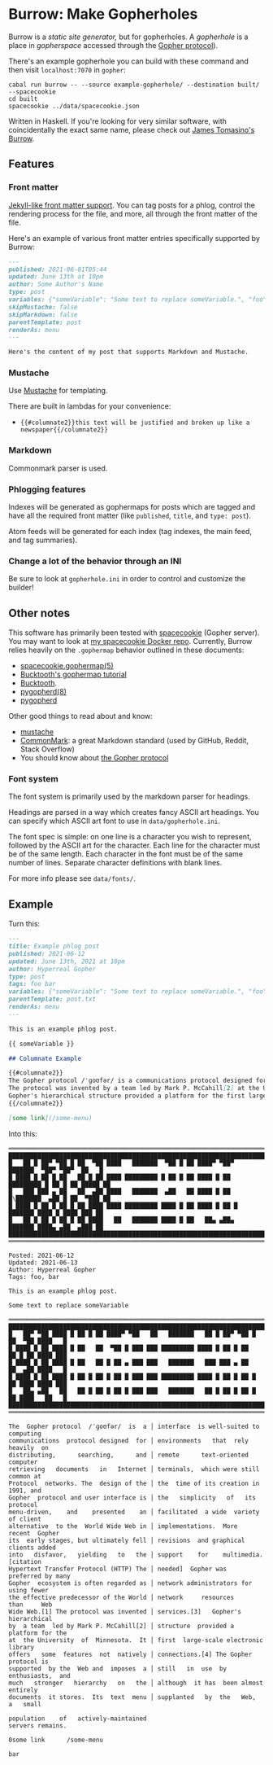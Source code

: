 # Burrow: Make Gopherholes

Burrow is a *static site generator,* but for gopherholes. A *gopherhole* is a place in *gopherspace* accessed through the [Gopher protocol](https://en.wikipedia.org/wiki/Gopher_%28protocol%29)).

There's an example gopherhole you can build with these command and then visit `localhost:7070` in `gopher`:

```
cabal run burrow -- --source example-gopherhole/ --destination built/ --spacecookie
cd built
spacecookie ../data/spacecookie.json
```

Written in Haskell. If you're looking for very similar software, with coincidentally the exact same name, please check out [James Tomasino's Burrow](https://github.com/jamestomasino/burrow).

## Features

### Front matter

[Jekyll-like front matter support](https://jekyllrb.com/docs/front-matter/). You can tag posts for a phlog, control the rendering process for the file, and more, all through the front matter of the file.

Here's an example of various front matter entries specifically supported by Burrow:

```markdown
---
published: 2021-06-01T05:44
updated: June 13th at 10pm
author: Some Author's Name
type: post
variables: {"someVariable": "Some text to replace someVariable.", "foo": "bar"}
skipMustache: false
skipMarkdown: false
parentTemplate: post
renderAs: menu
---

Here's the content of my post that supports Markdown and Mustache.
```

### Mustache

Use [Mustache](https://mustache.github.io/) for templating.

There are built in lambdas for your convenience:

  * `{{#columnate2}}this text will be justified and broken up like a newspaper{{/columnate2}}`

### Markdown

Commonmark parser is used.

### Phlogging features

Indexes will be generated as gophermaps for posts which are tagged and have all
the required front matter (like `published`, `title`, and `type: post`).

Atom feeds will be generated for each index (tag indexes, the main feed, and
tag summaries).

### Change a lot of the behavior through an INI

Be sure to look at `gopherhole.ini` in order to control and customize the builder!

## Other notes

This software has primarily been tested with
[spacecookie](https://github.com/sternenseemann/spacecookie) (Gopher server).
You may want to look at [my spacecookie Docker
repo](https://github.com/hyperrealgopher/docker-spacecookie). Currently, Burrow relies heavily on the `.gophermap` behavior outlined in these documents:

* [spacecookie.gophermap(5)](https://sternenseemann.github.io/spacecookie/spacecookie.json.5.html)
* [Bucktooth's gophermap tutorial](http://gopher.floodgap.com/gopher/gw.lite?=gopher.floodgap.com+70+302f6275636b2f6462726f7773653f666171757365203161)
* [Bucktooth](http://gopher.floodgap.com/gopher/gw.lite?=gopher.floodgap.com+70+312f6275636b).
* [pygopherd(8)](https://manpages.debian.org/unstable/pygopherd/pygopherd.8.en.html)
* [pygopherd](https://github.com/jgoerzen/pygopherd)

Other good things to read about and know:

* [mustache](https://mustache.github.io/mustache.5.html)
* [CommonMark](https://commonmark.org/): a great Markdown standard (used by GitHub, Reddit, Stack Overflow)
* You should know about [the Gopher protocol](https://en.wikipedia.org/wiki/Gopher_%28protocol%29)

### Font system

The font system is primarily used by the markdown parser for headings.

Headings are parsed in a way which creates fancy ASCII art headings. You can specify which ASCII art
font to use in `data/gopherhole.ini`.

The font spec is simple: on one line is a character you wish to represent, followed by the ASCII art for the character. Each line for the character must be of the same length. Each character in the font must be of the same number of lines. Separate character definitions with blank lines.

For more info please see `data/fonts/`.

## Example

Turn this:

```markdown
---
title: Example phlog post
published: 2021-06-12
updated: June 13th, 2021 at 10pm
author: Hyperreal Gopher
type: post
tags: foo bar
variables: {"someVariable": "Some text to replace someVariable.", "foo": "bar"}
parentTemplate: post.txt
renderAs: menu
---

This is an example phlog post.

{{ someVariable }}

## Columnate Example

{{#columnate2}}
The Gopher protocol /ˈɡoʊfər/ is a communications protocol designed for distributing, searching, and retrieving documents in Internet Protocol networks. The design of the Gopher protocol and user interface is menu-driven, and presented an alternative to the World Wide Web in its early stages, but ultimately fell into disfavor, yielding to the Hypertext Transfer Protocol (HTTP) The Gopher ecosystem is often regarded as the effective predecessor of the World Wide Web.[1]
The protocol was invented by a team led by Mark P. McCahill[2] at the University of Minnesota. It offers some features not natively supported by the Web and imposes a much stronger hierarchy on the documents it stores. Its text menu interface is well-suited to computing environments that rely heavily on remote text-oriented computer terminals, which were still common at the time of its creation in 1991, and the simplicity of its protocol facilitated a wide variety of client implementations. More recent Gopher revisions and graphical clients added support for multimedia.[citation needed] Gopher was preferred by many network administrators for using fewer network resources than Web services.[3]
Gopher's hierarchical structure provided a platform for the first large-scale electronic library connections.[4] The Gopher protocol is still in use by enthusiasts, and although it has been almost entirely supplanted by the Web, a small population of actively-maintained servers remains. 
{{/columnate2}}

[some link](/some-menu)
```

Into this:

```
══════════════════════════════════════════════════════════════════════════════════════════
██████████████████████████████████████████████████████████████████████████████████████████
█   ██ █ ██▀ ▀██ █ ██  ▀██ ████   ███████  ▀██ █ ██ ████▀ ▀██▀  ███████  ▀██▀ ▀██▀  ██   █
█ ████ █ ██ █ ██   ██ █ ██ ████ █████████ █ ██ █ ██ ████ █ ██ █████████ █ ██ █ ██ █████ ██
█   ███ ███ ▄ ██   ██  ▄██ ████   ███████  ▄██   ██ ████ █ ██ █\███████  ▄██ █ ██  ▀███ ██
█ ████ █ ██ █ ██ █ ██ ████ ████ █████████ ████ █ ██ ████ █ ██ █ ███████ ████ █ ████ ███ ██
█   ██ █ ██ █ ██ █ ██ ████   ██   ███████ ████ █ ██   ██▄ ▄██▄  ███████ ████▄ ▄██  ▄███ ██
██████████████████████████████████████████████████████████████████████████████████████████
══════════════════════════════════════════════════════════════════════════════════════════

Posted: 2021-06-12
Updated: 2021-06-13
Author: Hyperreal Gopher
Tags: foo, bar

This is an example phlog post.

Some text to replace someVariable

═════════════════════════════════════════════════════════════════════════════════════
█████████████████████████████████████████████████████████████████████████████████████
█   ██▀ ▀██ ████ █ ██ █ ██ ████▀ ▀██   ██   ███████   ██ █ ██▀ ▀██ █ ██  ▀██ ████   █
█ ████ █ ██ ████ █ ██   ██  ▀██ █ ███ ███ █████████ ████ █ ██ █ ██   ██ █ ██ ████ ███
█ ████ █ ██ ████ █ ██   ██ █ ██ ▄ ███ ███   ███████   ███ ███ ▄ ██   ██  ▄██ ████   █
█ ████ █ ██ ████ █ ██ █ ██ █ ██ █ ███ ███ █████████ ████ █ ██ █ ██ █ ██ ████ ████ ███
█   ██▄ ▄██   ██   ██ █ ██ █ ██ █ ███ ███   ███████   ██ █ ██ █ ██ █ ██ ████   ██   █
█████████████████████████████████████████████████████████████████████████████████████
═════════════════════════════════════════════════════════════════════════════════════

The  Gopher protocol  /ˈɡoʊfər/  is  a │ interface  is well-suited to computing
communications  protocol designed  for │ environments   that  rely  heavily  on
distributing,      searching,      and │ remote      text-oriented     computer
retrieving   documents   in   Internet │ terminals,  which were still common at
Protocol  networks. The  design of the │ the  time of its creation in 1991, and
Gopher  protocol and user interface is │ the   simplicity   of   its   protocol
menu-driven,    and    presented    an │ facilitated  a wide  variety of client
alternative  to the  World Wide Web in │ implementations.  More  recent  Gopher
its  early stages, but ultimately fell │ revisions  and graphical clients added
into   disfavor,   yielding   to   the │ support    for    multimedia.[citation
Hypertext Transfer Protocol (HTTP) The │ needed]  Gopher was  preferred by many
Gopher  ecosystem is often regarded as │ network administrators for using fewer
the effective predecessor of the World │ network     resources     than     Web
Wide Web.[1] The protocol was invented │ services.[3]   Gopher's   hierarchical
by  a team  led by Mark P. McCahill[2] │ structure  provided a platform for the
at  the University  of  Minnesota.  It │ first  large-scale electronic  library
offers   some  features  not  natively │ connections.[4] The Gopher protocol is
supported  by the  Web and  imposes  a │ still   in  use  by  enthusiasts,  and
much   stronger   hierarchy   on   the │ although  it has  been almost entirely
documents  it stores.  Its  text  menu │ supplanted   by  the   Web,  a   small

population    of   actively-maintained
servers remains.

0some link      /some-menu

bar
```
